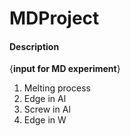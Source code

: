 # MDProject

#### Description
{**input for MD experiment**}

1.  Melting process
2.  Edge in Al
3.  Screw in Al
4.  Edge in W


